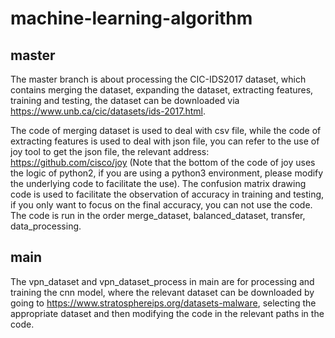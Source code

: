 # machine-learning-algorithm
## master
The master branch is about processing the CIC-IDS2017 dataset, which contains merging the dataset, expanding the dataset, extracting features, training and testing, the dataset can be downloaded via https://www.unb.ca/cic/datasets/ids-2017.html.

The code of merging dataset is used to deal with csv file, while the code of extracting features is used to deal with json file, you can refer to the use of joy tool to get the json file, the relevant address: https://github.com/cisco/joy (Note that the bottom of the code of joy uses the logic of python2, if you are using a python3 environment, please modify the underlying code to facilitate the use). The confusion matrix drawing code is used to facilitate the observation of accuracy in training and testing, if you only want to focus on the final accuracy, you can not use the code. The code is run in the order merge_dataset, balanced_dataset, transfer, data_processing.
## main
The vpn_dataset and vpn_dataset_process in main are for processing and training the cnn model, where the relevant dataset can be downloaded by going to https://www.stratosphereips.org/datasets-malware, selecting the appropriate dataset and then modifying the code in the relevant paths in the code.
